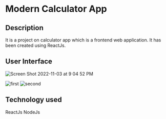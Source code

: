 # Modern Calculator App

## Description
It is a project on calculator app which is a frontend web application. It has been created using ReactJs.

## User Interface
![Screen Shot 2022-11-03 at 9 04 52 PM](https://user-images.githubusercontent.com/88326256/199801450-b0920fc4-c9e6-436e-b961-e49d25fbf18b.png)

![first](https://github.com/rohaankashyap-nitrr/CalculatorApp_iNeuron/assets/139712894/b765e075-0f59-45d3-9144-62e33ef99f05)
![second](https://github.com/rohaankashyap-nitrr/CalculatorApp_iNeuron/assets/139712894/02ff1c1c-8789-4a29-bec5-7234655103e8)


## Technology used
ReactJs
NodeJs

